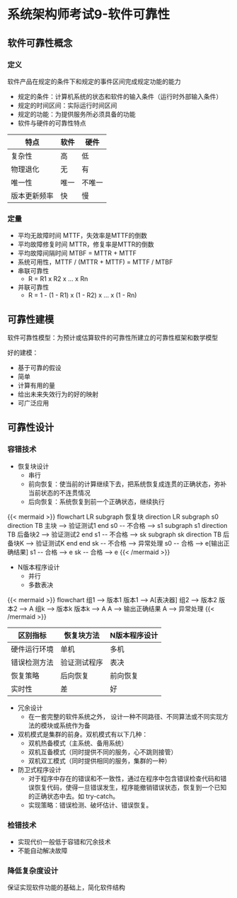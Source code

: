 # 系统架构师考试9-软件可靠性


<!--more-->

## 软件可靠性概念

### 定义

软件产品在规定的条件下和规定的事件区间完成规定功能的能力

- 规定的条件：计算机系统的状态和软件的输入条件（运行时外部输入条件）
- 规定的时间区间：实际运行时间区间
- 规定的功能：为提供服务所必须具备的功能
- 软件与硬件的可靠性特点

| 特点     | 软件 | 硬件  |
|--------|----|-----|
| 复杂性    | 高  | 低   |
| 物理退化   | 无  | 有   |
| 唯一性    | 唯一 | 不唯一 |
| 版本更新频率 | 快  | 慢   |

### 定量

- 平均无故障时间 MTTF，失效率是MTTF的倒数
- 平均故障修复时间 MTTR，修复率是MTTR的倒数
- 平均故障间隔时间 MTBF = MTTR + MTTF
- 系统可用性，MTTF / (MTTR + MTTF) = MTTF / MTBF
- 串联可靠性
    - R = R1 x R2 x ... x Rn
- 并联可靠性
    - R = 1 - (1 - R1) x (1 - R2) x ... x (1 - Rn)

## 可靠性建模

软件可靠性模型：为预计或估算软件的可靠性所建立的可靠性框架和数学模型

好的建模：

- 基于可靠的假设
- 简单
- 计算有用的量
- 给出未来失效行为的好的映射
- 可广泛应用

## 可靠性设计

### 容错技术

- 恢复块设计
    - 串行
    - 前向恢复：使当前的计算继续下去，把系统恢复成连贯的正确状态，弥补当前状态的不连贯情况
    - 后向恢复：系统恢复到前一个正确状态，继续执行

{{< mermaid >}}
flowchart LR
    subgraph 恢复块
        direction LR
        subgraph s0
            direction TB
            主块 --> 验证测试1
        end
        s0 -- 不合格 --> s1
        subgraph s1
            direction TB
            后备块2 --> 验证测试2
        end
        s1 -- 不合格 --> sk
        subgraph sk
            direction TB
            后备块K --> 验证测试K
        end
    end
    sk -- 不合格 --> 异常处理
    s0 -- 合格 --> e[输出正确结果]
    s1 -- 合格 --> e
    sk -- 合格 --> e
{{< /mermaid >}}

- N版本程序设计
    - 并行
    - 多数表决

{{< mermaid >}}
flowchart
    组1 --> 版本1
    版本1 --> A[表决器]
    组2 --> 版本2
    版本2 --> A
    组k --> 版本k
    版本k --> A
    A --> 输出正确结果
    A --> 异常处理
{{< /mermaid >}}

| 区别指标   | 恢复块方法  | N版本程序设计 |
|--------|--------|---------|
| 硬件运行环境 | 单机     | 多机      |
| 错误检测方法 | 验证测试程序 | 表决      |
| 恢复策略   | 后向恢复   | 前向恢复    |
| 实时性    | 差      | 好       |

- 冗余设计
    - 在一套完整的软件系统之外， 设计一种不同路径、不同算法或不同实现方法的模块或系统作为备
- 双机模式是集群的前身。双机模式有以下几种：
    - 双机热备模式（主系统、备用系统）
    - 双机互备模式（同时提供不同的服务，心不跳则接管）
    - 双机双工模式（同时提供相同的服务，集群的一种）
- 防卫式程序设计
    - 对于程序中存在的错误和不一致性，通过在程序中包含错误检查代码和错误恢复代码，使得一旦错误发生，程序能撤销错误状态，恢复到一个已知的正确状态中去。如
      try-catch。
    - 实现策略：错误检测、破坏估计、错误恢复。

### 检错技术

- 实现代价一般低于容错和冗余技术
- 不能自动解决故障

### 降低复杂度设计

保证实现软件功能的基础上，简化软件结构


